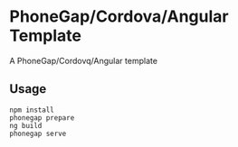 # PhoneGap/Cordova/Angular Template

A PhoneGap/Cordovq/Angular template

## Usage

    npm install
    phonegap prepare
    ng build
    phonegap serve